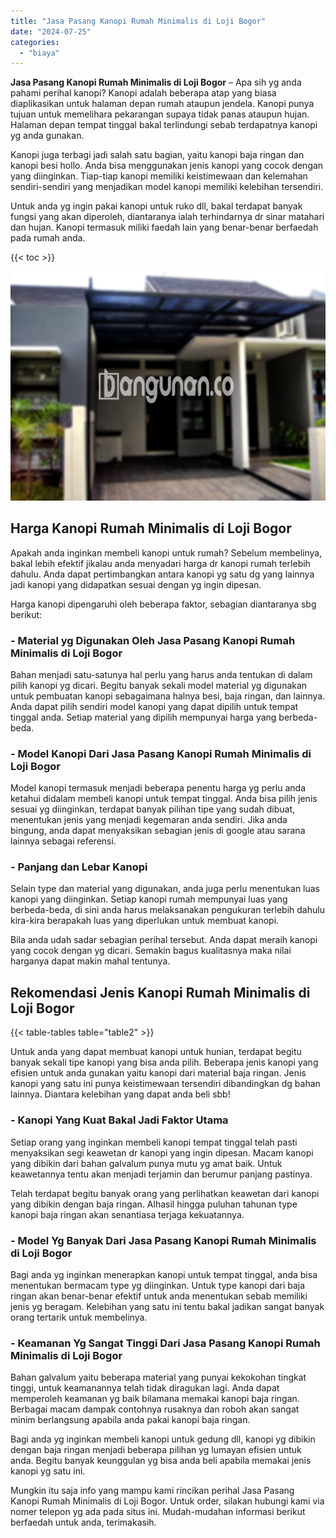 ```yaml
---
title: "Jasa Pasang Kanopi Rumah Minimalis di Loji Bogor"
date: "2024-07-25"
categories: 
  - "biaya"
---
```


**Jasa Pasang Kanopi Rumah Minimalis di Loji Bogor** – Apa sih yg anda pahami perihal kanopi? Kanopi adalah beberapa atap yang biasa diaplikasikan untuk halaman depan rumah ataupun jendela. Kanopi punya tujuan untuk memelihara pekarangan supaya tidak panas ataupun hujan. Halaman depan tempat tinggal bakal terlindungi sebab terdapatnya kanopi yg anda gunakan.

Kanopi juga terbagi jadi salah satu bagian, yaitu kanopi baja ringan dan kanopi besi hollo. Anda bisa menggunakan jenis kanopi yang cocok dengan yang diinginkan. Tiap-tiap kanopi memiliki keistimewaan dan kelemahan sendiri-sendiri yang menjadikan model kanopi memiliki kelebihan tersendiri.

Untuk anda yg ingin pakai kanopi untuk ruko dll, bakal terdapat banyak fungsi yang akan diperoleh, diantaranya ialah terhindarnya dr sinar matahari dan hujan. Kanopi termasuk miliki faedah lain yang benar-benar berfaedah pada rumah anda.

{{< toc >}}

![Jasa Pasang Kanopi Rumah Minimalis di Loji Bogor](/images/harga-kanopi-minimalis-56.png)

## Harga Kanopi Rumah Minimalis di Loji Bogor

Apakah anda inginkan membeli kanopi untuk rumah? Sebelum membelinya, bakal lebih efektif jikalau anda menyadari harga dr kanopi rumah terlebih dahulu. Anda dapat pertimbangkan antara kanopi yg satu dg yang lainnya jadi kanopi yang didapatkan sesuai dengan yg ingin dipesan.

Harga kanopi dipengaruhi oleh beberapa faktor, sebagian diantaranya sbg berikut:

### \- Material yg Digunakan Oleh Jasa Pasang Kanopi Rumah Minimalis di Loji Bogor

Bahan menjadi satu-satunya hal perlu yang harus anda tentukan di dalam pilih kanopi yg dicari. Begitu banyak sekali model material yg digunakan untuk pembuatan kanopi sebagaimana halnya besi, baja ringan, dan lainnya. Anda dapat pilih sendiri model kanopi yang dapat dipilih untuk tempat tinggal anda. Setiap material yang dipilih mempunyai harga yang berbeda-beda.

### \- Model Kanopi Dari Jasa Pasang Kanopi Rumah Minimalis di Loji Bogor

Model kanopi termasuk menjadi beberapa penentu harga yg perlu anda ketahui didalam membeli kanopi untuk tempat tinggal. Anda bisa pilih jenis sesuai yg diinginkan, terdapat banyak pilihan tipe yang sudah dibuat, menentukan jenis yang menjadi kegemaran anda sendiri. Jika anda bingung, anda dapat menyaksikan sebagian jenis di google atau sarana lainnya sebagai referensi.

### \- Panjang dan Lebar Kanopi

Selain type dan material yang digunakan, anda juga perlu menentukan luas kanopi yang diinginkan. Setiap kanopi rumah mempunyai luas yang berbeda-beda, di sini anda harus melaksanakan pengukuran terlebih dahulu kira-kira berapakah luas yang diperlukan untuk membuat kanopi.

Bila anda udah sadar sebagian perihal tersebut. Anda dapat meraih kanopi yang cocok dengan yg dicari. Semakin bagus kualitasnya maka nilai harganya dapat makin mahal tentunya.

## Rekomendasi Jenis Kanopi Rumah Minimalis di Loji Bogor

{{< table-tables table="table2" >}}

Untuk anda yang dapat membuat kanopi untuk hunian, terdapat begitu banyak sekali tipe kanopi yang bisa anda pilih. Beberapa jenis kanopi yang efisien untuk anda gunakan yaitu kanopi dari material baja ringan. Jenis kanopi yang satu ini punya keistimewaan tersendiri dibandingkan dg bahan lainnya. Diantara kelebihan yang dapat anda beli sbb!

### \- Kanopi Yang Kuat Bakal Jadi Faktor Utama

Setiap orang yang inginkan membeli kanopi tempat tinggal telah pasti menyaksikan segi keawetan dr kanopi yang ingin dipesan. Macam kanopi yang dibikin dari bahan galvalum punya mutu yg amat baik. Untuk keawetannya tentu akan menjadi terjamin dan berumur panjang pastinya.

Telah terdapat begitu banyak orang yang perlihatkan keawetan dari kanopi yang dibikin dengan baja ringan. Alhasil hingga puluhan tahunan type kanopi baja ringan akan senantiasa terjaga kekuatannya.

### \- Model Yg Banyak Dari Jasa Pasang Kanopi Rumah Minimalis di Loji Bogor

Bagi anda yg inginkan menerapkan kanopi untuk tempat tinggal, anda bisa menentukan bermacam type yg diinginkan. Untuk type kanopi dari baja ringan akan benar-benar efektif untuk anda menentukan sebab memiliki jenis yg beragam. Kelebihan yang satu ini tentu bakal jadikan sangat banyak orang tertarik untuk membelinya.

### \- Keamanan Yg Sangat Tinggi Dari Jasa Pasang Kanopi Rumah Minimalis di Loji Bogor

Bahan galvalum yaitu beberapa material yang punyai kekokohan tingkat tinggi, untuk keamanannya telah tidak diragukan lagi. Anda dapat memperoleh keamanan yg baik bilamana memakai kanopi baja ringan. Berbagai macam dampak contohnya rusaknya dan roboh akan sangat minim berlangsung apabila anda pakai kanopi baja ringan.

Bagi anda yg inginkan membeli kanopi untuk gedung dll, kanopi yg dibikin dengan baja ringan menjadi beberapa pilihan yg lumayan efisien untuk anda. Begitu banyak keunggulan yg bisa anda beli apabila memakai jenis kanopi yg satu ini.

Mungkin itu saja info yang mampu kami rincikan perihal Jasa Pasang Kanopi Rumah Minimalis di Loji Bogor. Untuk order, silakan hubungi kami via nomer telepon yg ada pada situs ini. Mudah-mudahan informasi berikut berfaedah untuk anda, terimakasih.
